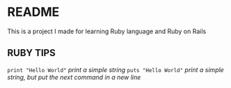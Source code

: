 # README

This is a project I made for learning Ruby language and Ruby on Rails 


## RUBY TIPS


``` print "Hello World" ```     _print a simple string_
``` puts "Hello World" ```      _print a simple string, but put the next command in a new line_



